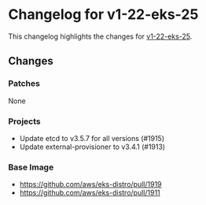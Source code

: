 # Changelog for v1-22-eks-25

This changelog highlights the changes for [v1-22-eks-25](https://github.com/aws/eks-distro/tree/v1-22-eks-25).

## Changes

### Patches
None

### Projects
* Update etcd to v3.5.7 for all versions (#1915)
* Update external-provisioner to v3.4.1 (#1913)

### Base Image
* https://github.com/aws/eks-distro/pull/1919
* https://github.com/aws/eks-distro/pull/1911

